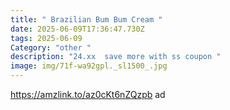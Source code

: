 ```yaml
---
title: " Brazilian Bum Bum Cream "
date: 2025-06-09T17:36:47.730Z
tags: 2025-06-09
Category: "other "
description: "24.xx  save more with ss coupon "
image: img/71f-wa92gpl._sl1500_.jpg
---
```

https://amzlink.to/az0cKt6nZQzpb  ad